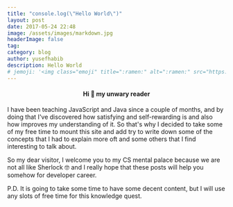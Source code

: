 ```yaml
---
title: "console.log(\"Hello World\")"
layout: post
date: 2017-05-24 22:48
image: /assets/images/markdown.jpg
headerImage: false
tag:
category: blog
author: yusefhabib
description: Hello World
# jemoji: '<img class="emoji" title=":ramen:" alt=":ramen:" src="https://assets.github.com/images/icons/emoji/unicode/1f35c.png" height="20" width="20" align="absmiddle">'
---
```


<h4 style="text-align:center;">Hi 👋 my unwary reader</h4>

<p>
I have been teaching JavaScript and Java since a couple of months, and by doing that I've discovered how satisfying and self-rewarding is and also how improves my understanding of it. So that's why I decided to take some of my free time to mount this site and add try to write down some of the concepts that I had to explain more oft and some others that I find interesting to talk about.
</p>

<p>
So my dear visitor, I welcome you to my CS mental palace because we are not all like Sherlock 🤓 and I really hope that these posts will help you somehow for developer career.
</p>

<p>
P.D. It is going to take some time to have some decent content, but I will use any slots of free time for this knowledge quest.
</p>

